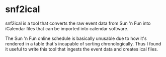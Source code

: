 # snf2ical

snf2ical is a tool that converts the raw event data from Sun 'n Fun into
iCalendar files that can be imported into calendar software.

The Sun 'n Fun online schedule is basically unusable due to how it's rendered in
a table that's incapable of sorting chronologically. Thus I found it useful to
write this tool that ingests the event data and creates ical files.